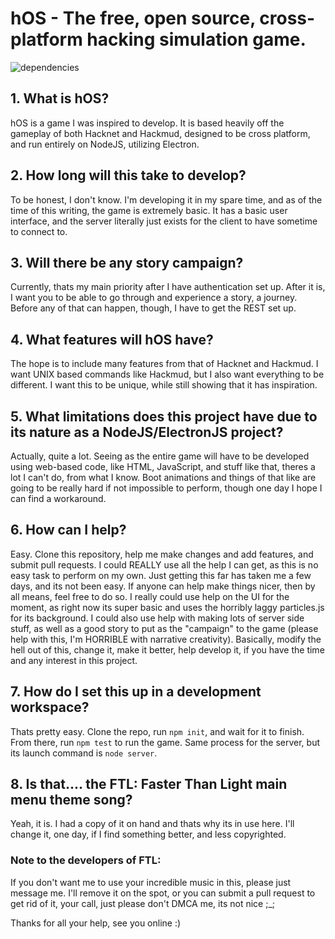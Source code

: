 # hOS - The free, open source, cross-platform hacking simulation game.

![dependencies](https://david-dm.org/Bloodfallen/hOS.svg)

## 1. What is hOS?
hOS is a game I was inspired to develop. It is based heavily off the gameplay of both Hacknet and Hackmud, designed to be
cross platform, and run entirely on NodeJS, utilizing Electron.

## 2. How long will this take to develop?
To be honest, I don't know. I'm developing it in my spare time, and as of the time of this writing, the game is extremely basic.
It has a basic user interface, and the server literally just exists for the client to have sometime to connect to.

## 3. Will there be any story campaign?
Currently, thats my main priority after I have authentication set up. After it is, I want you to be able to go through and experience a story, a journey. Before any of that can happen, though, I have to get the REST set up.

## 4. What features will hOS have?
The hope is to include many features from that of Hacknet and Hackmud. I want UNIX based commands like Hackmud, but I also want
everything to be different. I want this to be unique, while still showing that it has inspiration.

## 5. What limitations does this project have due to its nature as a NodeJS/ElectronJS project?
Actually, quite a lot. Seeing as the entire game will have to be developed using web-based code, like HTML, JavaScript, and stuff like that, theres a lot I can't do, from what I know. Boot animations and things of that like are going to be really hard if not impossible to perform, though one day I hope I can find a workaround.

## 6. How can I help?
Easy. Clone this repository, help me make changes and add features, and submit pull requests. I could REALLY use all the help I can get, as this is no easy task to perform on my own. Just getting this far has taken me a few days, and its not been easy. If anyone can help make things nicer, then by all means, feel free to do so. I really could use help on the UI for the moment, as right now its super basic and uses the horribly laggy particles.js for its background. I could also use help with making lots of server side stuff, as well as a good story to put as the "campaign" to the game (please help with this, I'm HORRIBLE with narrative creativity). Basically, modify the hell out of this, change it, make it better, help develop it, if you have the time and any interest in this project.

## 7. How do I set this up in a development workspace?
Thats pretty easy. Clone the repo, run `npm init`, and wait for it to finish. From there, run `npm test` to run the game. Same process for the server, but its launch command is `node server`.

## 8. Is that.... the FTL: Faster Than Light main menu theme song?
Yeah, it is. I had a copy of it on hand and thats why its in use here. I'll change it, one day, if I find something better, and less copyrighted.

### Note to the developers of FTL:
If you don't want me to use your incredible music in this, please just message me. I'll remove it on the spot, or you can submit a pull request to get rid of it, your call, just please don't DMCA me, its not nice ;_;

Thanks for all your help, see you online :)

